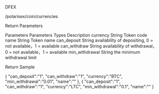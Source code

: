 DFEX

/polarisex/coin/currencies

Return Parameters

Parameters	    Parameters Types	Description
currency	    String	            Token code
name	        String	            Token name
can_deposit	    String	            availability of depositing, 0 = not available，1 = available
can_withdraw	String	            availability of withdrawal，0 = not available，1 = available
min_withdrawal	String	            the minimum withdrawal limit

Return Sample

{
         "can_deposit":"1",
         "can_withdraw":"1",
         "currency":"BTC",
         "min_withdrawal":"0.01",
         "name":""
     },
     {
         "can_deposit":"1",
         "can_withdraw":"1",
         "currency":"LTC",
         "min_withdrawal":"0.1",
         "name":""
     }